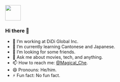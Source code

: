 <img src="https://github.com/egoist/egoist/raw/master/balloon.gif" width="50">

### Hi there 👋

- 🔭 I’m working at DiDi Global Inc.
- 🌱 I’m currently learning Cantonese and Japanese.
- 🤔 I’m looking for some friends.
- 💬 Ask me about movies, tech, and anything.
- 📫 How to reach me: [@Magical_Che](https://twitter.com/Magical_Che).
- 😄 Pronouns: He/him.
- ⚡ Fun fact: No fun fact.
